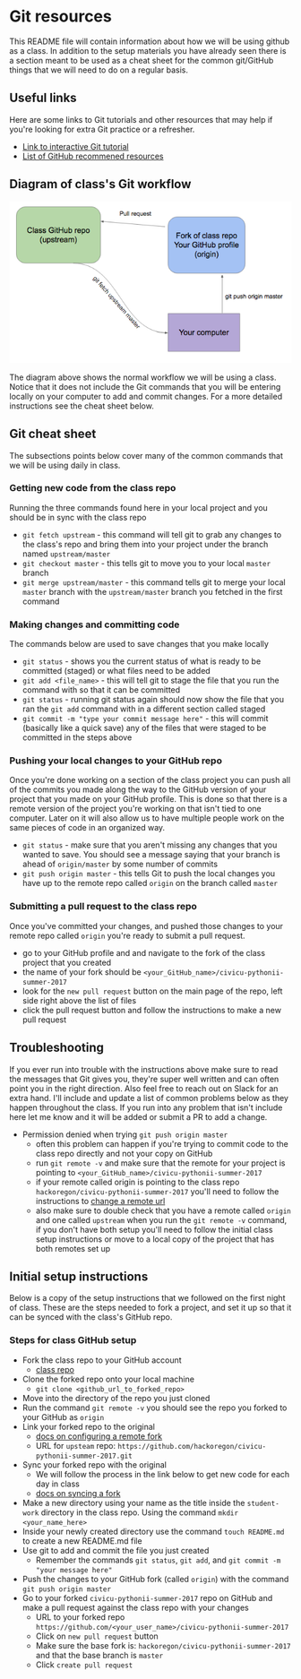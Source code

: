 # Git resources
This README file will contain information about how we will be using github as a class. In addition to the setup materials you have already seen there is a section meant to be used as a cheat sheet for the common git/GitHub things that we will need to do on a regular basis.

## Useful links
Here are some links to Git tutorials and other resources that may help if you're looking for extra Git practice or a refresher. 
* [Link to interactive Git tutorial](https://try.github.io/levels/1/challenges/1)
* [List of GitHub recommened resources](https://help.github.com/articles/git-and-github-learning-resources/)

## Diagram of class's Git workflow
![Diagram_of_class_git_workflow](../images/class_git.png)

The diagram above shows the normal workflow we will be using a class. Notice that it does not include the Git commands that you will be entering locally on your computer to add and commit changes. For a more detailed instructions see the cheat sheet below.

## Git cheat sheet
The subsections points below cover many of the common commands that we will be using daily in class.

### Getting new code from the class repo
Running the three commands found here in your local project and you should be in sync with the class repo
* `git fetch upstream` - this command will tell git to grab any changes to the class's repo and bring them into your project under the branch named `upstream/master`
* `git checkout master` - this tells git to move you to your local `master` branch
* `git merge upstream/master` - this command tells git to merge your local `master` branch with the `upstream/master` branch you fetched in the first command

### Making changes and committing code
The commands below are used to save changes that you make locally
* `git status` - shows you the current status of what is ready to be committed (staged) or what files need to be added
* `git add <file_name>` - this will tell git to stage the file that you run the command with so that it can be committed
* `git status` - running git status again should now show the file that you ran the `git add` command with in a different section called staged
* `git commit -m "type your commit message here"` - this will commit (basically like a quick save) any of the files that were staged to be committed in the steps above

### Pushing your local changes to your GitHub repo
Once you're done working on a section of the class project you can push all of the commits you made along the way to the GitHub version of your project that you made on your GitHub profile. This is done so that there is a remote version of the project you're working on that isn't tied to one computer. Later on it will also allow us to have multiple people work on the same pieces of code in an organized way. 
* `git status` - make sure that you aren't missing any changes that you wanted to save. You should see a message saying that your branch is ahead of `origin/master` by some number of commits
* `git push origin master` - this tells Git to push the local changes you have up to the remote repo called `origin` on the branch called `master`

### Submitting a pull request to the class repo
Once you've committed your changes, and pushed those changes to your remote repo called `origin` you're ready to submit a pull request.
* go to your GitHub profile and and navigate to the fork of the class project that you created
* the name of your fork should be `<your_GitHub_name>/civicu-pythonii-summer-2017`
* look for the `new pull request` button on the main page of the repo, left side right above the list of files
* click the pull request button and follow the instructions to make a new pull request


## Troubleshooting
If you ever run into trouble with the instructions above make sure to read the messages that Git gives you, they're super well written and can often point you in the right direction. Also feel free to reach out on Slack for an extra hand. I'll include and update a list of common problems below as they happen throughout the class. If you run into any problem that isn't include here let me know and it will be added or submit a PR to add a change.
* Permission denied when trying `git push origin master`
    * often this problem can happen if you're trying to commit code to the class repo directly and not your copy on GitHub
    * run `git remote -v` and make sure that the remote for your project is pointing to `<your_GitHub_name>/civicu-pythonii-summer-2017`
    * if your remote called origin is pointing to the class repo `hackoregon/civicu-pythonii-summer-2017` you'll need to follow the instructions to [change a remote url](https://help.github.com/articles/changing-a-remote-s-url/)
    * also make sure to double check that you have a remote called `origin` and one called `upstream` when you run the `git remote -v` command, if you don't have both setup you'll need to follow the initial class setup instructions or move to a local copy of the project that has both remotes set up


## Initial setup instructions
Below is a copy of the setup instructions that we followed on the first night of class. These are the steps needed to fork a project, and set it up so that it can be synced with the class's GitHub repo.

### Steps for class GitHub setup
* Fork the class repo to your GitHub account
  * [class repo](https://github.com/hackoregon/civicu-pythonii-summer-2017)
* Clone the forked repo onto your local machine
  * `git clone <github_url_to_forked_repo>`
* Move into the directory of the repo you just cloned
* Run the command `git remote -v` you should see the repo you forked to your GitHub as `origin`
* Link your forked repo to the original
  * [docs on configuring a remote fork](https://help.github.com/articles/configuring-a-remote-for-a-fork/)
  * URL for `upsteam` repo: `https://github.com/hackoregon/civicu-pythonii-summer-2017.git`
* Sync your forked repo with the original
  * We will follow the process in the link below to get new code for each day in class
  * [docs on syncing a fork](https://help.github.com/articles/syncing-a-fork/)
* Make a new directory using your name as the title inside the `student-work` directory in the class repo. Using the command `mkdir <your_name_here>`
* Inside your newly created directory use the command `touch README.md` to create a new README.md file 
* Use git to add and commit the file you just created 
    * Remember the commands `git status`, `git add`, and `git commit -m "your message here"`
* Push the changes to your GitHub fork (called `origin`) with the command `git push origin master`
* Go to your forked `civicu-pythonii-summer-2017` repo on GitHub and make a pull request against the class repo with your changes
  * URL to your forked repo `https://github.com/<your_user_name>/civicu-pythonii-summer-2017`
  * Click on `new pull request` button
  * Make sure the base fork is: `hackoregon/civicu-pythonii-summer-2017` and that the base branch is `master`
  * Click `create pull request`


